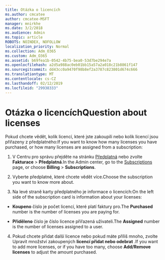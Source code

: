 ```yaml
---
title: Otázka o licencích
ms.author: cmcatee
author: cmcatee-MSFT
manager: mnirkhe
ms.date: 3/2/2018
ms.audience: Admin
ms.topic: article
ROBOTS: NOINDEX, NOFOLLOW
localization_priority: Normal
ms.collection: Adm_O365
ms.custom: Adm_O365
ms.assetid: b69fea1b-0542-4b75-bea0-53d7be294e7a
ms.openlocfilehash: a2d5a988ac0eb01bb15a57a2a018c21b8861f147
ms.sourcegitcommit: dd43cc0a9470f98b8ef2a3787c823801d674c666
ms.translationtype: MT
ms.contentlocale: cs-CZ
ms.lasthandoff: 02/12/2019
ms.locfileid: "29938333"
---
```

# <a name="question-about-licenses"></a><span data-ttu-id="be7df-102">Otázka o licencích</span><span class="sxs-lookup"><span data-stu-id="be7df-102">Question about licenses</span></span>

<span data-ttu-id="be7df-103">Pokud chcete vědět, kolik licencí, které jste zakoupili nebo kolik licencí jsou přiřazeny z předplatného:</span><span class="sxs-lookup"><span data-stu-id="be7df-103">If you want to know how many licenses you have purchased, or how many licenses are assigned from a subscription:</span></span>
  
1. <span data-ttu-id="be7df-104">V Centru pro správu přejděte na stránku [Předplatná](https://go.microsoft.com/fwlink/p/?linkid=842054) nebo zvolte **Fakturace** \> **Předplatná**.</span><span class="sxs-lookup"><span data-stu-id="be7df-104">In the Admin center, go to the [Subscriptions](https://go.microsoft.com/fwlink/p/?linkid=842054) page, or choose **Billing** \> **Subscriptions**.</span></span>
    
2. <span data-ttu-id="be7df-105">Vyberte předplatné, které chcete vědět více.</span><span class="sxs-lookup"><span data-stu-id="be7df-105">Choose the subscription you want to know more about.</span></span>
    
3. <span data-ttu-id="be7df-106">Na levé straně karty předplatného je informace o licencích:</span><span class="sxs-lookup"><span data-stu-id="be7df-106">On the left side of the subscription card is information about your licenses:</span></span>
    
  - <span data-ttu-id="be7df-107">**Koupeno** číslo je počet licencí, které platí faktury pro.</span><span class="sxs-lookup"><span data-stu-id="be7df-107">The **Purchased** number is the number of licenses you are paying for.</span></span> 
    
  - <span data-ttu-id="be7df-108">**Přiděleno** číslo je číslo licence přiřazená uživateli.</span><span class="sxs-lookup"><span data-stu-id="be7df-108">The **Assigned** number is the number of licenses assigned to a user.</span></span> 
    
4. <span data-ttu-id="be7df-109">Pokud chcete přidat další licence nebo pokud máte příliš mnoho, zvolte Upravit množství zakoupených **licencí přidat nebo odebrat** .</span><span class="sxs-lookup"><span data-stu-id="be7df-109">If you want to add more licenses, or if you have too many, choose **Add/Remove licenses** to adjust the amount purchased.</span></span> 
    

